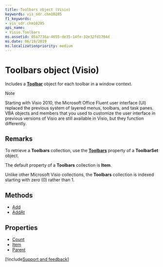 ```yaml
---
title: Toolbars object (Visio)
keywords: vis_sdr.chm10285
f1_keywords:
- vis_sdr.chm10285
api_name:
- Visio.Toolbars
ms.assetid: 05a7736a-4655-de35-14fe-32e32fd1784d
ms.date: 06/19/2019
ms.localizationpriority: medium
---
```



# Toolbars object (Visio)

Includes a **[Toolbar](Visio.Toolbar.md)** object for each toolbar in a window context.

> [!NOTE] 
> Starting with Visio 2010, the Microsoft Office Fluent user interface (UI) replaced the previous system of layered menus, toolbars, and task panes. VBA objects and members that you used to customize the user interface in previous versions of Visio are still available in Visio, but they function differently.

## Remarks

To retrieve a **Toolbars** collection, use the **[Toolbars](Visio.ToolbarSet.Toolbars.md)** property of a **ToolbarSet** object.

The default property of a **Toolbars** collection is **Item**.

Unlike other Microsoft Visio collections, the **Toolbars** collection is indexed starting with zero (0) rather than 1.

## Methods

- [Add](Visio.Toolbars.Add.md)
- [AddAt](Visio.Toolbars.AddAt.md)

## Properties

- [Count](Visio.Toolbars.Count.md)
- [Item](Visio.Toolbars.Item.md)
- [Parent](Visio.Toolbars.Parent.md)


[!include[Support and feedback](~/includes/feedback-boilerplate.md)]